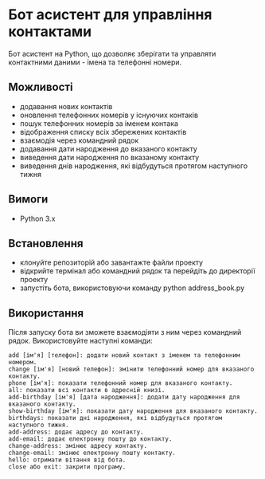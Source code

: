 # Бот асистент для управління контактами
Бот асистент на Python, що дозволяє зберігати та управляти контактними даними - імена та телефонні номери. 

## Можливості
- додавання нових контактів
- оновлення телефонних номерів у існуючих контаків
- пошук телефонних номерів за іменем контака
- відображення списку всіх збережених контактів
- взаємодія через командний рядок
- додавання дати народження до вказаного контакту
- виведення дати народження по вказаному контакту
- виведення днів народження, які відбудуться протягом наступного тижня

## Вимоги
- Python 3.x

## Встановлення
- клонуйте репозиторій або завантажте файли проекту
- відкрийте термінал або командний рядок та перейдіть до директорії проекту
- запустіть бота, використовуючи команду python address_book.py

## Використання
Після запуску бота ви зможете взаємодіяти з ним через командний рядок. 
Використовуйте наступні команди:
```
add [ім'я] [телефон]: додати новий контакт з іменем та телефонним номером.
change [ім'я] [новий телефон]: змінити телефонний номер для вказаного контакту.
phone [ім'я]: показати телефонний номер для вказаного контакту.
all: показати всі контакти в адресній книзі.
add-birthday [ім'я] [дата народження]: додати дату народження для вказаного контакту.
show-birthday [ім'я]: показати дату народження для вказаного контакту.
birthdays: показати дні народження, які відбудуться протягом наступного тижня.
add-address: додає адресу до контакту.
add-email: додає електронну пошту до контакту.
change-address: змінює адресу контакту.
change-email: змінює електронну пошту контакту.
hello: отримати вітання від бота.
close або exit: закрити програму.
```


